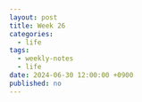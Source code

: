 ```yaml
---
layout: post
title: Week 26
categories:
  - life
tags:
  - weekly-notes
  - life
date: 2024-06-30 12:00:00 +0900
published: no
---
```


